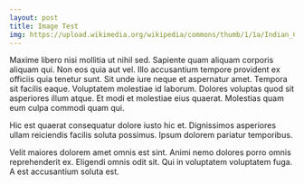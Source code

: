 ```yaml
---
layout: post
title: Image Test
img: https://upload.wikimedia.org/wikipedia/commons/thumb/1/1a/Indian_Cat_pic.jpg/240px-Indian_Cat_pic.jpg
---
```

Maxime libero nisi mollitia ut nihil sed. Sapiente quam aliquam corporis aliquam qui. Non eos quia aut vel. Illo accusantium tempore provident ex officiis quia tenetur sunt.
Sit unde iure neque et aspernatur amet. Tempora sit facilis eaque. Voluptatem molestiae id laborum. Dolores voluptas quod sit asperiores illum atque. Et modi et molestiae eius quaerat. Molestias quam eum culpa commodi quam qui.

Hic est quaerat consequatur dolore iusto hic et. Dignissimos asperiores ullam reiciendis facilis soluta possimus. Ipsum dolorem pariatur temporibus.

Velit maiores dolorem amet omnis est sint. Animi nemo dolores porro omnis reprehenderit ex. Eligendi omnis odit sit. Qui in voluptatem voluptatem fuga. A est accusantium soluta est.
